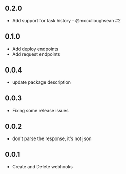 0.2.0
-----
* Add support for task history - @mcculloughsean #2

0.1.0
-----
* Add deploy endpoints
* Add request endpoints

0.0.4
-----
* update package description

0.0.3
-----
* Fixing some release issues

0.0.2
-----
* don't parse the response, it's not json

0.0.1
-----
* Create and Delete webhooks

